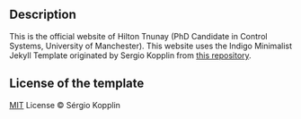 ## Description

This is the official website of Hilton Tnunay (PhD Candidate in Control Systems, University of Manchester).
This website uses the Indigo Minimalist Jekyll Template originated by Sergio Kopplin from <a href="http://koppl.in/indigo/">this repository</a>.

## License of the template

[MIT](http://kopplin.mit-license.org/) License © Sérgio Kopplin
